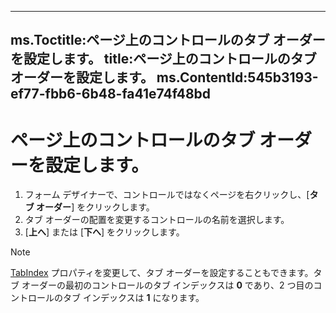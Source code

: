 

---
ms.Toctitle:ページ上のコントロールのタブ オーダーを設定します。
title:ページ上のコントロールのタブ オーダーを設定します。
ms.ContentId:545b3193-ef77-fbb6-6b48-fa41e74f48bd
---
# ページ上のコントロールのタブ オーダーを設定します。





1. フォーム デザイナーで、コントロールではなくページを右クリックし、[**タブ オーダー**] をクリックします。
2. タブ オーダーの配置を変更するコントロールの名前を選択します。
3. [**上へ**] または [**下へ**] をクリックします。


>[!NOTE]
>[TabIndex](360ea7af-7433-d1c9-f5bc-a60ddc1e1851.md) プロパティを変更して、タブ オーダーを設定することもできます。タブ オーダーの最初のコントロールのタブ インデックスは **0** であり、2 つ目のコントロールのタブ インデックスは **1** になります。




